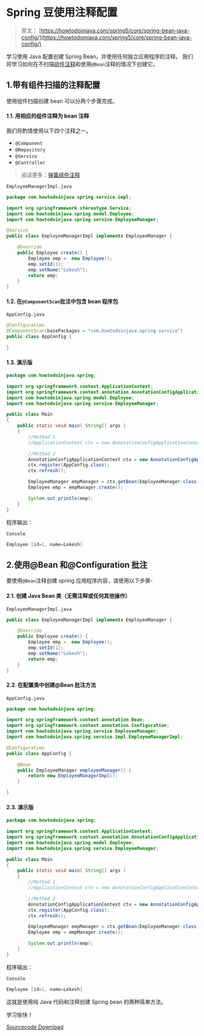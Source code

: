 # Spring 豆使用注释配置

> 原文： [https://howtodoinjava.com/spring5/core/spring-bean-java-config/](https://howtodoinjava.com/spring5/core/spring-bean-java-config/)

学习使用 Java 配置创建 Spring Bean，并使用任何独立应用程序的注释。 我们将学习如何在不扫描[组件注释](https://howtodoinjava.com/spring/spring-core/how-to-use-spring-component-repository-service-and-controller-annotations/)和使用`@Bean`注释的情况下创建它。

## 1.带有组件扫描的注释配置

使用组件扫描创建 bean 可以分两个步骤完成。

#### 1.1. 用相应的组件注释为 bean 注释

我们将酌情使用以下四个注释之一。

*   `@Component`
*   `@Repository`
*   `@Service`
*   `@Controller`

> 阅读更多：[弹簧组件注释](https://howtodoinjava.com/spring-core/how-to-use-spring-component-repository-service-and-controller-annotations/)

`EmployeeManagerImpl.java`

```java
package com.howtodoinjava.spring.service.impl;

import org.springframework.stereotype.Service;
import com.howtodoinjava.spring.model.Employee;
import com.howtodoinjava.spring.service.EmployeeManager;

@Service
public class EmployeeManagerImpl implements EmployeeManager {

	@Override
	public Employee create() {
		Employee emp =  new Employee();
		emp.setId(1);
		emp.setName("Lokesh");
		return emp;
	}
}

```

#### 1.2. 在`@ComponentScan`批注中包含 bean 程序包

`AppConfig.java`

```java
@Configuration
@ComponentScan(basePackages = "com.howtodoinjava.spring.service")
public class AppConfig {

}

```

#### 1.3. 演示版

```java
package com.howtodoinjava.spring;

import org.springframework.context.ApplicationContext;
import org.springframework.context.annotation.AnnotationConfigApplicationContext;
import com.howtodoinjava.spring.model.Employee;
import com.howtodoinjava.spring.service.EmployeeManager;

public class Main 
{
    public static void main( String[] args )
    {
    	//Method 1
    	//ApplicationContext ctx = new AnnotationConfigApplicationContext(AppConfig.class);

    	//Method 2
    	AnnotationConfigApplicationContext ctx = new AnnotationConfigApplicationContext();
        ctx.register(AppConfig.class);
        ctx.refresh();

    	EmployeeManager empManager = ctx.getBean(EmployeeManager.class);
    	Employee emp = empManager.create();

    	System.out.println(emp);
    }
}

```

程序输出：

`Console`

```java
Employee [id=1, name=Lokesh]

```

## 2.使用@Bean 和@Configuration 批注

要使用`@Bean`注释创建 spring 应用程序内容，请使用以下步骤-

#### 2.1. 创建 Java Bean 类（无需注释或任何其他操作）

`EmployeeManagerImpl.java`

```java
public class EmployeeManagerImpl implements EmployeeManager {

	@Override
	public Employee create() {
		Employee emp =  new Employee();
		emp.setId(1);
		emp.setName("Lokesh");
		return emp;
	}
}

```

#### 2.2. 在配置类中创建@Bean 批注方法

`AppConfig.java`

```java
package com.howtodoinjava.spring;

import org.springframework.context.annotation.Bean;
import org.springframework.context.annotation.Configuration;
import com.howtodoinjava.spring.service.EmployeeManager;
import com.howtodoinjava.spring.service.impl.EmployeeManagerImpl;

@Configuration
public class AppConfig {

    @Bean
    public EmployeeManager employeeManager() {
        return new EmployeeManagerImpl();
    }

}

```

#### 2.3. 演示版

```java
package com.howtodoinjava.spring;

import org.springframework.context.ApplicationContext;
import org.springframework.context.annotation.AnnotationConfigApplicationContext;
import com.howtodoinjava.spring.model.Employee;
import com.howtodoinjava.spring.service.EmployeeManager;

public class Main 
{
    public static void main( String[] args )
    {
    	//Method 1
    	//ApplicationContext ctx = new AnnotationConfigApplicationContext(AppConfig.class);

    	//Method 2
    	AnnotationConfigApplicationContext ctx = new AnnotationConfigApplicationContext();
        ctx.register(AppConfig.class);
        ctx.refresh();

    	EmployeeManager empManager = ctx.getBean(EmployeeManager.class);
    	Employee emp = empManager.create();

    	System.out.println(emp);
    }
}

```

程序输出：

`Console`

```java
Employee [id=1, name=Lokesh]

```

这就是使用纯 Java 代码和注释创建 Spring bean 的两种简单方法。

学习愉快！

[Sourcecode Download](https://github.com/lokeshgupta1981/spring-core/tree/master/src/main/java/com/howtodoinjava/core/demo/beans)